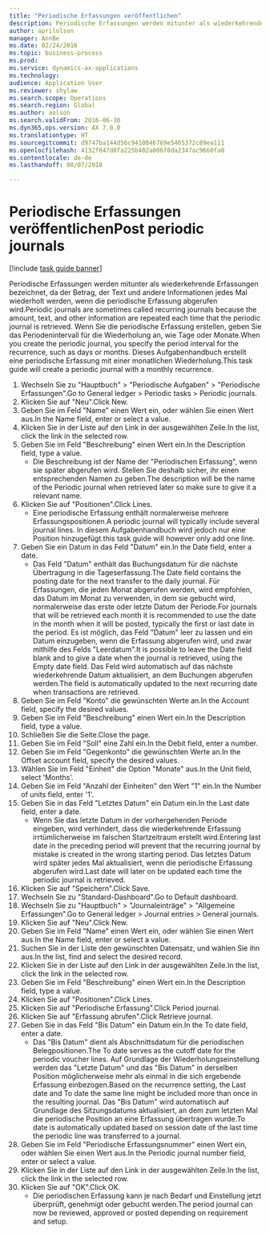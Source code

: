 ```yaml
--- 
title: "Periodische Erfassungen veröffentlichen"
description: Periodische Erfassungen werden mitunter als wiederkehrende Erfassungen bezeichnet, da der Betrag, der Text und andere Informationen jedes Mal wiederholt werden, wenn die periodische Erfassung abgerufen wird.
author: aprilolson
manager: AnnBe
ms.date: 02/24/2016
ms.topic: business-process
ms.prod: 
ms.service: dynamics-ax-applications
ms.technology: 
audience: Application User
ms.reviewer: shylaw
ms.search.scope: Operations
ms.search.region: Global
ms.author: aolson
ms.search.validFrom: 2016-06-30
ms.dyn365.ops.version: AX 7.0.0
ms.translationtype: HT
ms.sourcegitcommit: d9747ba144d56c9410846769e5465372c89ea111
ms.openlocfilehash: 4132f647d8fa225b402a006f0da2347ac9660fa0
ms.contentlocale: de-de
ms.lasthandoff: 08/07/2018

---
```

# <a name="post-periodic-journals"></a><span data-ttu-id="a9f21-103">Periodische Erfassungen veröffentlichen</span><span class="sxs-lookup"><span data-stu-id="a9f21-103">Post periodic journals</span></span>

[!include [task guide banner](../../includes/task-guide-banner.md)]

<span data-ttu-id="a9f21-104">Periodische Erfassungen werden mitunter als wiederkehrende Erfassungen bezeichnet, da der Betrag, der Text und andere Informationen jedes Mal wiederholt werden, wenn die periodische Erfassung abgerufen wird.</span><span class="sxs-lookup"><span data-stu-id="a9f21-104">Periodic journals are sometimes called recurring journals because the amount, text, and other information are repeated each time that the periodic journal is retrieved.</span></span> <span data-ttu-id="a9f21-105">Wenn Sie die periodische Erfassung erstellen, geben Sie das Periodenintervall für die Wiederholung an, wie Tage oder Monate.</span><span class="sxs-lookup"><span data-stu-id="a9f21-105">When you create the periodic journal, you specify the period interval for the recurrence, such as days or months.</span></span> <span data-ttu-id="a9f21-106">Dieses Aufgabenhandbuch erstellt eine periodische Erfassung mit einer monatlichen Wiederholung.</span><span class="sxs-lookup"><span data-stu-id="a9f21-106">This task guide will create a periodic journal with a monthly recurrence.</span></span>



1. <span data-ttu-id="a9f21-107">Wechseln Sie zu "Hauptbuch" > "Periodische Aufgaben" > "Periodische Erfassungen".</span><span class="sxs-lookup"><span data-stu-id="a9f21-107">Go to General ledger > Periodic tasks > Periodic journals.</span></span>
2. <span data-ttu-id="a9f21-108">Klicken Sie auf "Neu".</span><span class="sxs-lookup"><span data-stu-id="a9f21-108">Click New.</span></span>
3. <span data-ttu-id="a9f21-109">Geben Sie im Feld "Name" einen Wert ein, oder wählen Sie einen Wert aus.</span><span class="sxs-lookup"><span data-stu-id="a9f21-109">In the Name field, enter or select a value.</span></span>
4. <span data-ttu-id="a9f21-110">Klicken Sie in der Liste auf den Link in der ausgewählten Zeile.</span><span class="sxs-lookup"><span data-stu-id="a9f21-110">In the list, click the link in the selected row.</span></span>
5. <span data-ttu-id="a9f21-111">Geben Sie im Feld "Beschreibung" einen Wert ein.</span><span class="sxs-lookup"><span data-stu-id="a9f21-111">In the Description field, type a value.</span></span>
    * <span data-ttu-id="a9f21-112">Die Beschreibung ist der Name der "Periodischen Erfassung", wenn sie später abgerufen wird. Stellen Sie deshalb sicher, ihr einen entsprechenden Namen zu geben.</span><span class="sxs-lookup"><span data-stu-id="a9f21-112">The description will be the name of the Periodic journal when retrieved later so make sure to give it a relevant name.</span></span>  
6. <span data-ttu-id="a9f21-113">Klicken Sie auf "Positionen".</span><span class="sxs-lookup"><span data-stu-id="a9f21-113">Click Lines.</span></span>
    * <span data-ttu-id="a9f21-114">Eine periodische Erfassung enthält normalerweise mehrere Erfassungspositionen.</span><span class="sxs-lookup"><span data-stu-id="a9f21-114">A periodic journal will typically include several journal lines.</span></span> <span data-ttu-id="a9f21-115">In diesem Aufgabenhandbuch wird jedoch nur eine Position hinzugefügt.</span><span class="sxs-lookup"><span data-stu-id="a9f21-115">this task guide will however only add one line.</span></span>  
7. <span data-ttu-id="a9f21-116">Geben Sie ein Datum in das Feld "Datum" ein.</span><span class="sxs-lookup"><span data-stu-id="a9f21-116">In the Date field, enter a date.</span></span>
    * <span data-ttu-id="a9f21-117">Das Feld "Datum" enthält das Buchungsdatum für die nächste Übertragung in die Tageserfassung.</span><span class="sxs-lookup"><span data-stu-id="a9f21-117">The Date field contains the posting date for the next transfer to the daily journal.</span></span> <span data-ttu-id="a9f21-118">Für Erfassungen, die jeden Monat abgerufen werden, wird empfohlen, das Datum im Monat zu verwenden, in dem sie gebucht wird, normalerweise das erste oder letzte Datum der Periode.</span><span class="sxs-lookup"><span data-stu-id="a9f21-118">For journals that will be retrieved each month it is recommended to use the date in the month when it will be posted, typically the first or last date in the period.</span></span> <span data-ttu-id="a9f21-119">Es ist möglich, das Feld "Datum" leer zu lassen und ein Datum einzugeben, wenn die Erfassung abgerufen wird, und zwar mithilfe des Felds "Leerdatum".</span><span class="sxs-lookup"><span data-stu-id="a9f21-119">It is possible to leave the Date field blank and to give a date when the journal is retrieved, using the Empty date field.</span></span>    <span data-ttu-id="a9f21-120">Das Feld wird automatisch auf das nächste wiederkehrende Datum aktualisiert, an dem Buchungen abgerufen werden.</span><span class="sxs-lookup"><span data-stu-id="a9f21-120">The field is automatically updated to the next recurring date when transactions are retrieved.</span></span>  
8. <span data-ttu-id="a9f21-121">Geben Sie im Feld "Konto" die gewünschten Werte an.</span><span class="sxs-lookup"><span data-stu-id="a9f21-121">In the Account field, specify the desired values.</span></span>
9. <span data-ttu-id="a9f21-122">Geben Sie im Feld "Beschreibung" einen Wert ein.</span><span class="sxs-lookup"><span data-stu-id="a9f21-122">In the Description field, type a value.</span></span>
10. <span data-ttu-id="a9f21-123">Schließen Sie die Seite.</span><span class="sxs-lookup"><span data-stu-id="a9f21-123">Close the page.</span></span>
11. <span data-ttu-id="a9f21-124">Geben Sie im Feld "Soll" eine Zahl ein.</span><span class="sxs-lookup"><span data-stu-id="a9f21-124">In the Debit field, enter a number.</span></span>
12. <span data-ttu-id="a9f21-125">Geben Sie im Feld "Gegenkonto" die gewünschten Werte an.</span><span class="sxs-lookup"><span data-stu-id="a9f21-125">In the Offset account field, specify the desired values.</span></span>
13. <span data-ttu-id="a9f21-126">Wählen Sie im Feld "Einheit" die Option "Monate" aus.</span><span class="sxs-lookup"><span data-stu-id="a9f21-126">In the Unit field, select 'Months'.</span></span>
14. <span data-ttu-id="a9f21-127">Geben Sie im Feld "Anzahl der Einheiten" den Wert "1" ein.</span><span class="sxs-lookup"><span data-stu-id="a9f21-127">In the Number of units field, enter '1'.</span></span>
15. <span data-ttu-id="a9f21-128">Geben Sie in das Feld "Letztes Datum" ein Datum ein.</span><span class="sxs-lookup"><span data-stu-id="a9f21-128">In the Last date field, enter a date.</span></span>
    * <span data-ttu-id="a9f21-129">Wenn Sie das letzte Datum in der vorhergehenden Periode eingeben, wird verhindert, dass die wiederkehrende Erfassung irrtümlicherweise im falschen Startzeitraum erstellt wird.</span><span class="sxs-lookup"><span data-stu-id="a9f21-129">Entering last date in the preceding period will prevent that the recurring journal by mistake is created in the wrong starting period.</span></span> <span data-ttu-id="a9f21-130">Das letztes Datum wird später jedes Mal aktualisiert, wenn die periodische Erfassung abgerufen wird.</span><span class="sxs-lookup"><span data-stu-id="a9f21-130">Last date will later on be updated each time the periodic journal is retrieved.</span></span>  
16. <span data-ttu-id="a9f21-131">Klicken Sie auf "Speichern".</span><span class="sxs-lookup"><span data-stu-id="a9f21-131">Click Save.</span></span>
17. <span data-ttu-id="a9f21-132">Wechseln Sie zu "Standard-Dashboard".</span><span class="sxs-lookup"><span data-stu-id="a9f21-132">Go to Default dashboard.</span></span>
18. <span data-ttu-id="a9f21-133">Wechseln Sie zu "Hauptbuch" > "Journaleinträge" > "Allgemeine Erfassungen".</span><span class="sxs-lookup"><span data-stu-id="a9f21-133">Go to General ledger > Journal entries > General journals.</span></span>
19. <span data-ttu-id="a9f21-134">Klicken Sie auf "Neu".</span><span class="sxs-lookup"><span data-stu-id="a9f21-134">Click New.</span></span>
20. <span data-ttu-id="a9f21-135">Geben Sie im Feld "Name" einen Wert ein, oder wählen Sie einen Wert aus.</span><span class="sxs-lookup"><span data-stu-id="a9f21-135">In the Name field, enter or select a value.</span></span>
21. <span data-ttu-id="a9f21-136">Suchen Sie in der Liste den gewünschten Datensatz, und wählen Sie ihn aus.</span><span class="sxs-lookup"><span data-stu-id="a9f21-136">In the list, find and select the desired record.</span></span>
22. <span data-ttu-id="a9f21-137">Klicken Sie in der Liste auf den Link in der ausgewählten Zeile.</span><span class="sxs-lookup"><span data-stu-id="a9f21-137">In the list, click the link in the selected row.</span></span>
23. <span data-ttu-id="a9f21-138">Geben Sie im Feld "Beschreibung" einen Wert ein.</span><span class="sxs-lookup"><span data-stu-id="a9f21-138">In the Description field, type a value.</span></span>
24. <span data-ttu-id="a9f21-139">Klicken Sie auf "Positionen".</span><span class="sxs-lookup"><span data-stu-id="a9f21-139">Click Lines.</span></span>
25. <span data-ttu-id="a9f21-140">Klicken Sie auf "Periodische Erfassung".</span><span class="sxs-lookup"><span data-stu-id="a9f21-140">Click Period journal.</span></span>
26. <span data-ttu-id="a9f21-141">Klicken Sie auf "Erfassung abrufen".</span><span class="sxs-lookup"><span data-stu-id="a9f21-141">Click Retrieve journal.</span></span>
27. <span data-ttu-id="a9f21-142">Geben Sie in das Feld "Bis Datum" ein Datum ein.</span><span class="sxs-lookup"><span data-stu-id="a9f21-142">In the To date field, enter a date.</span></span>
    * <span data-ttu-id="a9f21-143">Das "Bis Datum" dient als Abschnittsdatum für die periodischen Belegpositionen.</span><span class="sxs-lookup"><span data-stu-id="a9f21-143">The To date serves as the cutoff date for the periodic voucher lines.</span></span> <span data-ttu-id="a9f21-144">Auf Grundlage der Wiederholungseinstellung werden das "Letzte Datum" und das "Bis Datum" in derselben Position möglicherweise mehr als einmal in die sich ergebende Erfassung einbezogen.</span><span class="sxs-lookup"><span data-stu-id="a9f21-144">Based on the recurrence setting, the Last date and To date the same line might be included more than once in the resulting journal.</span></span> <span data-ttu-id="a9f21-145">Das "Bis Datum" wird automatisch auf Grundlage des Sitzungsdatums aktualisiert, an dem zum letzten Mal die periodische Position an eine Erfassung übertragen wurde.</span><span class="sxs-lookup"><span data-stu-id="a9f21-145">To date is automatically updated based on  session date of the last time the periodic line was transferred to a journal.</span></span>  
28. <span data-ttu-id="a9f21-146">Geben Sie im Feld "Periodische Erfassungsnummer" einen Wert ein, oder wählen Sie einen Wert aus.</span><span class="sxs-lookup"><span data-stu-id="a9f21-146">In the Periodic journal number field, enter or select a value.</span></span>
29. <span data-ttu-id="a9f21-147">Klicken Sie in der Liste auf den Link in der ausgewählten Zeile.</span><span class="sxs-lookup"><span data-stu-id="a9f21-147">In the list, click the link in the selected row.</span></span>
30. <span data-ttu-id="a9f21-148">Klicken Sie auf "OK".</span><span class="sxs-lookup"><span data-stu-id="a9f21-148">Click OK.</span></span>
    * <span data-ttu-id="a9f21-149">Die periodischen Erfassung kann je nach Bedarf und Einstellung jetzt überprüft, genehmigt oder gebucht werden.</span><span class="sxs-lookup"><span data-stu-id="a9f21-149">The period journal can now be reviewed, approved or posted depending on requirement and setup.</span></span>  


